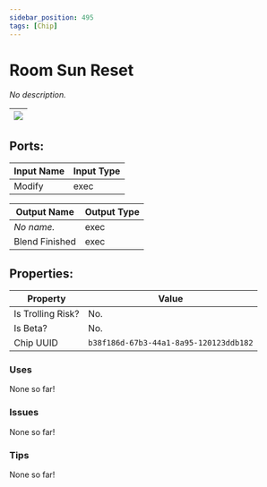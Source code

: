 ```yaml
---
sidebar_position: 495
tags: [Chip]
---
```


# Room Sun Reset


*No description.*

| ![](https://images-ext-2.discordapp.net/external/MPmIaQzlEPmgGWlgi-WxBBXt0Bjv_zWPkg1y1f_sy3s/https/www.recroomcircuits.com/image/circuit/absolute-value?width=206&height=108) |
|-----|

## Ports:

| Input Name | Input Type |
|-----------|-----------|
| Modify | exec |

| Output Name | Output Type |
|-----------|-----------|
| *No name.* | exec |
| Blend Finished | exec |

## Properties:

| Property  | Value |
|-------------------|-----------|
| Is Trolling Risk? | No. |
| Is Beta? | No. |
| Chip UUID | `b38f186d-67b3-44a1-8a95-120123ddb182` |

### Uses
None so far!

### Issues
None so far!

### Tips
None so far!
